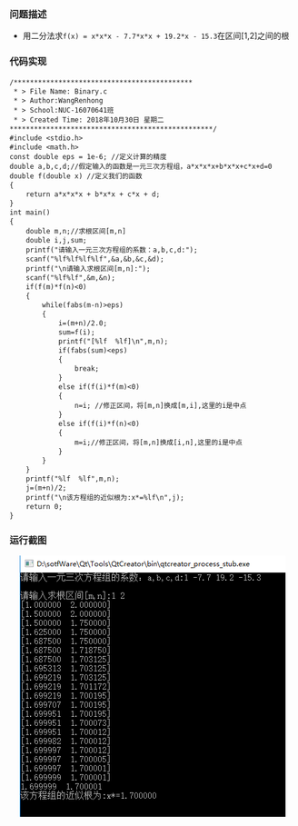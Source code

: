 ### 问题描述

* 用二分法求`f(x) = x*x*x - 7.7*x*x + 19.2*x - 15.3`在区间[1,2]之间的根

### 代码实现

    /********************************************
     * > File Name: Binary.c
     * > Author:WangRenhong
     * > School:NUC-16070641班
     * > Created Time: 2018年10月30日 星期二
    **************************************************/
    #include <stdio.h>
    #include <math.h>
    const double eps = 1e-6; //定义计算的精度
    double a,b,c,d;//假定输入的函数是一元三次方程组，a*x*x*x+b*x*x+c*x+d=0
    double f(double x) //定义我们的函数
    {
        return a*x*x*x + b*x*x + c*x + d;
    }
    int main()
    {
        double m,n;//求根区间[m,n]
        double i,j,sum;
        printf("请输入一元三次方程组的系数：a,b,c,d:");
        scanf("%lf%lf%lf%lf",&a,&b,&c,&d);
        printf("\n请输入求根区间[m,n]:");
        scanf("%lf%lf",&m,&n);
        if(f(m)*f(n)<0)
        {
            while(fabs(m-n)>eps)
            {
                i=(m+n)/2.0;
                sum=f(i);
                printf("[%lf  %lf]\n",m,n);
                if(fabs(sum)<eps)
                {
                    break;
                }
                else if(f(i)*f(m)<0)
                {
                    n=i; //修正区间，将[m,n]换成[m,i],这里的i是中点
                }
                else if(f(i)*f(n)<0)
                {
                    m=i;//修正区间，将[m,n]换成[i,n],这里的i是中点
                }
            }
        }
        printf("%lf  %lf",m,n);
        j=(m+n)/2;
        printf("\n该方程组的近似根为:x*=%lf\n",j);
        return 0;
    }


### 运行截图

<div align="center"><img src="./img/二分法求解方程的根运行截图.png"/></div>











